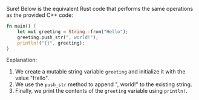  Sure! Below is the equivalent Rust code that performs the same operations as the provided C++ code:

```rust
fn main() {
    let mut greeting = String::from("Hello");
    greeting.push_str(", world!");
    println!("{}", greeting);
}
```

Explanation:
1. We create a mutable string variable `greeting` and initialize it with the value "Hello".
2. We use the `push_str` method to append ", world!" to the existing string.
3. Finally, we print the contents of the `greeting` variable using `println!`.
